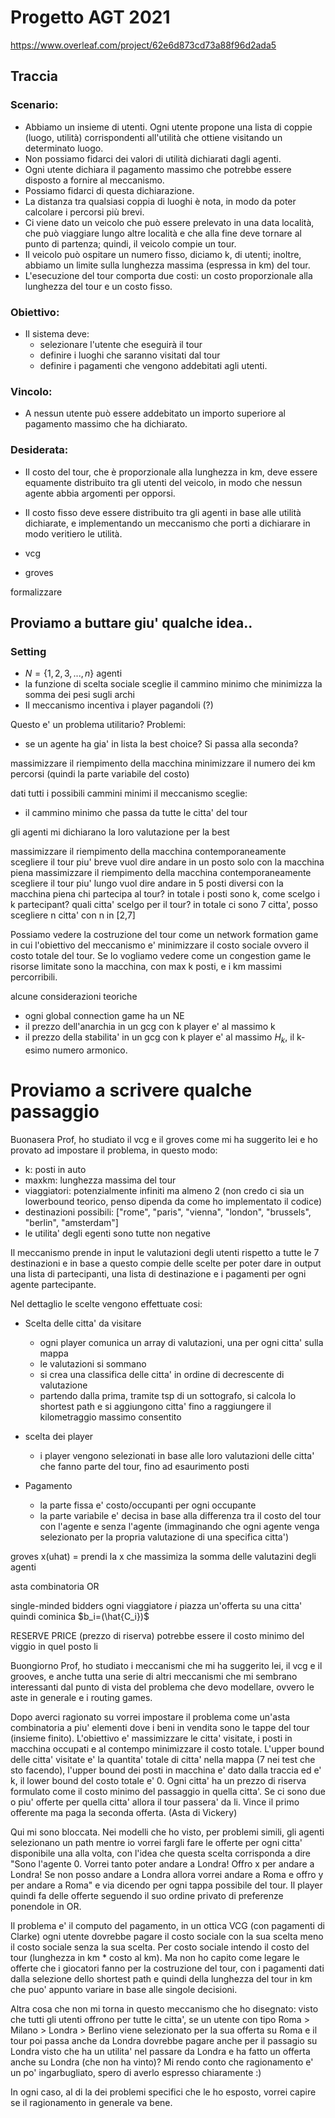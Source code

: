 # Progetto AGT 2021

https://www.overleaf.com/project/62e6d873cd73a88f96d2ada5

## Traccia

### Scenario:

- Abbiamo un insieme di utenti. Ogni utente propone una lista di coppie (luogo, utilità) corrispondenti all'utilità che ottiene visitando un determinato luogo.
- Non possiamo fidarci dei valori di utilità dichiarati dagli agenti.
- Ogni utente dichiara il pagamento massimo che potrebbe essere disposto a fornire al meccanismo.
- Possiamo fidarci di questa dichiarazione.
- La distanza tra qualsiasi coppia di luoghi è nota, in modo da poter calcolare i percorsi più brevi.
- Ci viene dato un veicolo che può essere prelevato in una data località, che può viaggiare lungo altre località e che alla fine deve tornare al punto di partenza; quindi, il veicolo compie un tour.
- Il veicolo può ospitare un numero fisso, diciamo k, di utenti; inoltre, abbiamo un limite sulla lunghezza massima (espressa in km) del tour.
- L'esecuzione del tour comporta due costi: un costo proporzionale alla lunghezza del tour e un costo fisso.

### Obiettivo:

- Il sistema deve:
  - selezionare l'utente che eseguirà il tour
  - definire i luoghi che saranno visitati dal tour
  - definire i pagamenti che vengono addebitati agli utenti.

### Vincolo:

- A nessun utente può essere addebitato un importo superiore al pagamento massimo che ha dichiarato.

### Desiderata:

- Il costo del tour, che è proporzionale alla lunghezza in km, deve essere equamente distribuito tra gli utenti del veicolo, in modo che nessun agente abbia argomenti per opporsi.
- Il costo fisso deve essere distribuito tra gli agenti in base alle utilità dichiarate, e implementando un meccanismo che porti a dichiarare in modo veritiero le utilità.


- vcg 
- groves 

formalizzare

## Proviamo a buttare giu' qualche idea..

### Setting

- $N = \{1,2,3,...,n\}$ agenti
- la funzione di scelta sociale sceglie il cammino minimo che minimizza la somma dei pesi sugli archi
- Il meccanismo incentiva i player pagandoli (?)

Questo e' un problema utilitario?
Problemi:
- se un agente ha gia' in lista la best choice? Si passa alla seconda?

massimizzare il riempimento della macchina
minimizzare il numero dei km percorsi (quindi la parte variabile del costo)

dati tutti i possibili cammini minimi il meccanismo sceglie:
- il cammino minimo che passa da tutte le citta' del tour

gli agenti mi dichiarano la loro valutazione per la best 

massimizzare il riempimento della macchina
contemporaneamente scegliere il tour piu' breve
vuol dire andare in un posto solo con la macchina piena
massimizzare il riempimento della macchina
contemporaneamente scegliere il tour piu' lungo
vuol dire andare in 5 posti diversi con la macchina piena
chi partecipa al tour?
in totale i posti sono k, come scelgo i k partecipant?
quali citta' scelgo per il tour? 
in totale ci sono 7 citta', posso scegliere n citta' con n in [2,7]

Possiamo vedere la costruzione del tour come un network formation game in cui l'obiettivo del meccanismo e' minimizzare il costo sociale ovvero il costo totale del tour. Se lo vogliamo vedere come un congestion game le risorse limitate sono la macchina, con max k posti, e i km massimi percorribili.


alcune considerazioni teoriche
- ogni global connection game ha un NE
- il prezzo dell'anarchia in un gcg con k player e' al massimo k
- il prezzo della stabilita' in un gcg con k player e' al massimo $H_k$, il k-esimo numero armonico.


# Proviamo a scrivere qualche passaggio
Buonasera Prof, ho studiato il vcg e il groves come mi ha suggerito lei e ho provato ad impostare il problema, in questo modo: 

- k: posti in auto
- maxkm: lunghezza massima del tour
- viaggiatori: potenzialmente infiniti ma almeno 2 (non credo ci sia un lowerbound teorico, penso dipenda da come ho implementato il codice)
- destinazioni possibili: ["rome", "paris", "vienna", "london", "brussels", "berlin", "amsterdam"]
- le utilita' degli egenti sono tutte non negative

Il meccanismo prende in input le valutazioni degli utenti rispetto a tutte le 7 destinazioni e in base a questo compie delle scelte per poter dare in output una lista di partecipanti, una lista di destinazione e i pagamenti per ogni agente partecipante. 

Nel dettaglio le scelte vengono effettuate cosi:

- Scelta delle citta' da visitare
  - ogni player comunica un array di valutazioni, una per ogni citta' sulla mappa
  - le valutazioni si sommano
  - si crea una classifica delle citta' in ordine di decrescente di valutazione
  - partendo dalla prima, tramite tsp di un sottografo, si calcola lo shortest path e si aggiungono citta' fino a raggiungere il kilometraggio massimo consentito

- scelta dei player
  - i player vengono selezionati in base alle loro valutazioni delle citta' che fanno parte del tour, fino ad esaurimento posti

- Pagamento
  - la parte fissa e' costo/occupanti per ogni occupante
  - la parte variabile e' decisa in base alla differenza tra il costo del tour con l'agente e senza l'agente (immaginando che ogni agente venga selezionato per la propria valutazione di una specifica citta')



groves
x(uhat) = prendi la x che massimiza la somma delle valutazini degli agenti


asta combinatoria OR

single-minded bidders 
ogni viaggiatore $i$ piazza un'offerta su una citta' quindi cominica $b_i=(\hat{C_i})$ 


RESERVE PRICE (prezzo di riserva) potrebbe essere il costo minimo del viggio in quel posto li

Buongiorno Prof, 
ho studiato i meccanismi che mi ha suggerito lei, il vcg e il grooves, e anche tutta una serie di altri meccanismi che mi sembrano interessanti dal punto di vista del problema che devo modellare, ovvero le aste in generale e i routing games.

Dopo averci ragionato su vorrei impostare il problema come un'asta combinatoria a piu' elementi dove i beni in vendita sono le tappe del tour (insieme finito). 
L'obiettivo e' massimizzare le citta' visitate, i posti in macchina occupati e al contempo minimizzare il costo totale. L'upper bound delle citta' visitate e' la quantita' totale di citta' nella mappa (7 nei test che sto facendo), l'upper bound dei posti in macchina e' dato dalla traccia ed e' k, il lower bound del costo totale e' 0.
Ogni citta' ha un prezzo di riserva formulato come il costo minimo del passaggio in quella citta'. Se ci sono due o piu' offerte per quella citta' allora il tour passera' da li. Vince il primo offerente ma paga la seconda offerta. (Asta di Vickery)

Qui mi sono bloccata. Nei modelli che ho visto, per problemi simili, gli agenti selezionano un path mentre io vorrei fargli fare le offerte per ogni citta' disponibile una alla volta, con l'idea che questa scelta corrisponda a dire "Sono l'agente 0. Vorrei tanto poter andare a Londra! Offro x per andare a Londra! Se non posso andare a Londra allora vorrei andare a Roma e offro y per andare a Roma" e via dicendo per ogni tappa possibile del tour. Il player quindi fa delle offerte seguendo il suo ordine privato di preferenze ponendole in OR.

Il problema e' il computo del pagamento, in un ottica VCG (con pagamenti di Clarke) ogni utente dovrebbe pagare il costo sociale con la sua scelta meno il costo sociale senza la sua scelta. Per costo sociale intendo il costo del tour (lunghezza in km * costo al km). Ma non ho capito come legare le offerte che i giocatori fanno per la costruzione del tour, con i pagamenti dati dalla selezione dello shortest path e quindi della lunghezza del tour in km che puo' appunto variare in base alle singole decisioni. 

Altra cosa che non mi torna in questo meccanismo che ho disegnato: visto che tutti gli utenti offrono per tutte le citta', se un utente con tipo Roma > Milano > Londra > Berlino viene selezionato per la sua offerta su Roma e il tour poi passa anche da Londra dovrebbe pagare anche per il passagio su Londra visto che ha un utilita' nel passare da Londra e ha fatto un offerta anche su Londra (che non ha vinto)? Mi rendo conto che ragionamento e' un po' ingarbugliato, spero di averlo espresso chiaramente :)

In ogni caso, al di la dei problemi specifici che le ho esposto, vorrei capire se il ragionamento in generale va bene.


